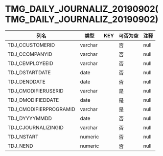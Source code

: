 # TMG_DAILY_JOURNALIZ_20190902(TMG_DAILY_JOURNALIZ_20190902)
| 列名   | 类型   | KEY  | 可否为空 | 注释   |
| ---- | ---- | ---- | ---- | ---- |
|TDJ_CCUSTOMERID|varchar||否|null|
|TDJ_CCOMPANYID|varchar||否|null|
|TDJ_CEMPLOYEEID|varchar||否|null|
|TDJ_DSTARTDATE|date||否|null|
|TDJ_DENDDATE|date||否|null|
|TDJ_CMODIFIERUSERID|varchar||是|null|
|TDJ_DMODIFIEDDATE|date||是|null|
|TDJ_CMODIFIERPROGRAMID|varchar||是|null|
|TDJ_DYYYYMMDD|date||否|null|
|TDJ_CJOURNALIZINGID|varchar||否|null|
|TDJ_NSTART|numeric||否|null|
|TDJ_NEND|numeric||否|null|
